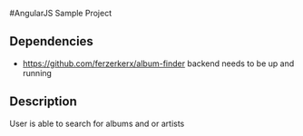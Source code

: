 #AngularJS Sample Project

## Dependencies
- https://github.com/ferzerkerx/album-finder backend needs to be up and running

## Description
User is able to search for albums and or artists